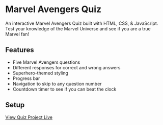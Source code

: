 # Marvel Avengers Quiz

An interactive Marvel Avengers Quiz built with HTML, CSS, & JavaScript. Test your knowledge of the Marvel Universe and see if you are a true Marvel fan!

## Features

- Five Marvel Avengers questions
- Different responses for correct and wrong answers
- Superhero-themed styling
- Progress bar
- Navigation to skip to any question number
- Countdown timer to see if you can beat the clock

## Setup

[View Quiz Project Live](https://niadavis.github.io/JavaScriptQuiz/) 

